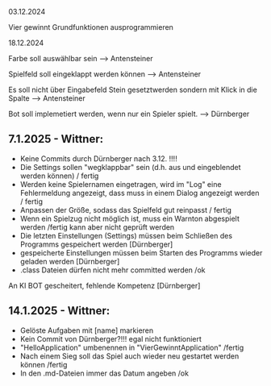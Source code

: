 03.12.2024

Vier gewinnt Grundfunktionen ausprogrammieren


18.12.2024

Farbe soll auswählbar sein --> Antensteiner

Spielfeld soll eingeklappt werden können --> Antensteiner

Es soll nicht über Eingabefeld Stein gesetztwerden sondern mit Klick in die Spalte --> Antensteiner

Bot soll implemetiert werden, wenn nur ein Spieler spielt. --> Dürnberger

## 7.1.2025 - Wittner:
  * Keine Commits durch Dürnberger nach 3.12. !!!!
  * Die Settings sollen "wegklappbar" sein (d.h. aus und eingeblendet werden können) / fertig
  * Werden keine Spielernamen eingetragen, wird im "Log" eine Fehlermeldung angezeigt, dass muss in einem Dialog angezeigt werden / fertig
  * Anpassen der Größe, sodass das Spielfeld gut reinpasst / fertig 
  * Wenn ein Spielzug nicht möglich ist, muss ein Warnton abgespielt werden /fertig kann aber nicht geprüft werden
  * Die letzten Einstellungen (Settings) müssen beim Schließen des Programms gespeichert werden [Dürnberger]
  * gespeicherte Einstellungen müssen beim Starten des Programms wieder geladen werden [Dürnberger]
  * .class Dateien dürfen nicht mehr committed werden /ok

An KI BOT gescheitert, fehlende Kompetenz [Dürnberger]

## 14.1.2025 - Wittner:
  * Gelöste Aufgaben mit [name] markieren
  * Kein Commit von Dürnberger?!!!   egal nicht funktioniert
  * "HelloApplication" umbenennen in "VierGewinntApplication" /fertig
  * Nach einem Sieg soll das Spiel auch wieder neu gestartet werden können  /fertig
  * In den .md-Dateien immer das Datum angeben  /ok 

